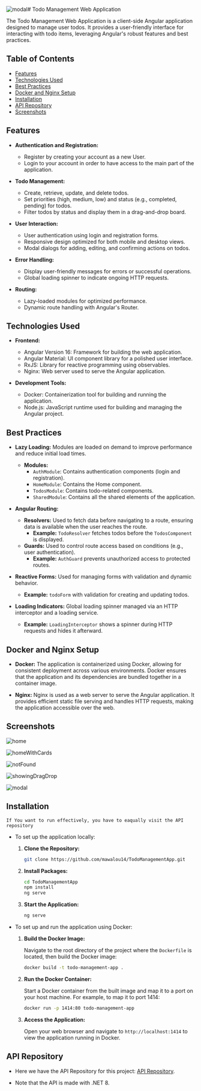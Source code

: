 ![modal](https://github.com/user-attachments/assets/c64779f0-389a-4c3c-99f8-5ea8b8c5a342)# Todo Management Web Application

The Todo Management Web Application is a client-side Angular application designed to manage user todos. It provides a user-friendly interface for interacting with todo items, leveraging Angular's robust features and best practices.

## Table of Contents

- [Features](#features)
- [Technologies Used](#technologies-used)
- [Best Practices](#best-practices)
- [Docker and Nginx Setup](#docker-and-nginx-setup)
- [Installation](#installation)
- [API Repository](#api-repository)
- [Screenshots](#screenshots)

## Features

- **Authentication and Registration:**

  - Register by creating your account as a new User.
  - Login to your account in order to have access to the main part of the application.

- **Todo Management:**

  - Create, retrieve, update, and delete todos.
  - Set priorities (high, medium, low) and status (e.g., completed, pending) for todos.
  - Filter todos by status and display them in a drag-and-drop board.

- **User Interaction:**

  - User authentication using login and registration forms.
  - Responsive design optimized for both mobile and desktop views.
  - Modal dialogs for adding, editing, and confirming actions on todos.

- **Error Handling:**

  - Display user-friendly messages for errors or successful operations.
  - Global loading spinner to indicate ongoing HTTP requests.

- **Routing:**
  - Lazy-loaded modules for optimized performance.
  - Dynamic route handling with Angular's Router.

## Technologies Used

- **Frontend:**

  - Angular Version 16: Framework for building the web application.
  - Angular Material: UI component library for a polished user interface.
  - RxJS: Library for reactive programming using observables.
  - Nginx: Web server used to serve the Angular application.

- **Development Tools:**
  - Docker: Containerization tool for building and running the application.
  - Node.js: JavaScript runtime used for building and managing the Angular project.

## Best Practices

- **Lazy Loading:** Modules are loaded on demand to improve performance and reduce initial load times.

  - **Modules:**
    - `AuthModule`: Contains authentication components (login and registration).
    - `HomeModule`: Contains the Home component.
    - `TodosModule`: Contains todo-related components.
    - `SharedModule`: Contains all the shared elements of the application.

- **Angular Routing:**

  - **Resolvers:** Used to fetch data before navigating to a route, ensuring data is available when the user reaches the route.
    - **Example:** `TodoResolver` fetches todos before the `TodosComponent` is displayed.
  - **Guards:** Used to control route access based on conditions (e.g., user authentication).
    - **Example:** `AuthGuard` prevents unauthorized access to protected routes.

- **Reactive Forms:** Used for managing forms with validation and dynamic behavior.

  - **Example:** `todoForm` with validation for creating and updating todos.

- **Loading Indicators:** Global loading spinner managed via an HTTP interceptor and a loading service.
  - **Example:** `LoadingInterceptor` shows a spinner during HTTP requests and hides it afterward.

## Docker and Nginx Setup

- **Docker:** The application is containerized using Docker, allowing for consistent deployment across various environments. Docker ensures that the application and its dependencies are bundled together in a container image.

- **Nginx:** Nginx is used as a web server to serve the Angular application. It provides efficient static file serving and handles HTTP requests, making the application accessible over the web.

## Screenshots
![home](https://github.com/user-attachments/assets/89f13f35-9dea-444c-ae2d-a2d2362afd5b)

![homeWithCards](https://github.com/user-attachments/assets/6dfc8a66-e9ce-4b19-8964-1d467de9e280)

![notFound](https://github.com/user-attachments/assets/3b6ee30d-3b77-4cf7-9de1-e86274050eda)

![showingDragDrop](https://github.com/user-attachments/assets/1c48cdb0-8003-4574-b92b-9d4212db1337)

![modal](https://github.com/user-attachments/assets/e2165383-0edc-4232-84c5-6d5823aff4bc)


## Installation

`If You want to run effectively, you have to eaqually visit the API repository`

- To set up the application locally:

  1. **Clone the Repository:**

     ```bash
     git clone https://github.com/mawalou14/TodoManagementApp.git
     ```

  2. **Install Packages:**

     ```bash
     cd TodoManagementApp
     npm install
     ng serve
     ```

  3. **Start the Application:**
     ```bash
     ng serve
     ```

- To set up and run the application using Docker:

  1. **Build the Docker Image:**

     Navigate to the root directory of the project where the `Dockerfile` is located, then build the Docker image:

     ```bash
     docker build -t todo-management-app .
     ```

  2. **Run the Docker Container:**

     Start a Docker container from the built image and map it to a port on your host machine. For example, to map it to port 1414:

     ```bash
     docker run -p 1414:80 todo-management-app
     ```

  3. **Access the Application:**

     Open your web browser and navigate to `http://localhost:1414` to view the application running in Docker.

## API Repository

- Here we have the API Repository for this project: [API Repository](https://github.com/mawalou14/TodoManagementApi.git).

- Note that the API is made with .NET 8.
